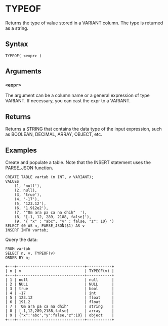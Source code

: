 # TYPEOF

Returns the type of value stored in a VARIANT column. The type is returned as a string.

## Syntax

```scopeql
TYPEOF( <expr> )
```

## Arguments

### `<expr>`

The argument can be a column name or a general expression of type VARIANT. If necessary, you can cast the expr to a VARIANT.

## Returns

Returns a STRING that contains the data type of the input expression, such as BOOLEAN, DECIMAL, ARRAY, OBJECT, etc.

## Examples

Create and populate a table. Note that the INSERT statement uses the PARSE_JSON function.

```scopeql
CREATE TABLE vartab (n INT, v VARIANT);
VALUES
    (1, 'null'),
    (2, null),
    (3, 'true'),
    (4, '-17'),
    (5, '123.12'),
    (6, '1.912e2'),
    (7, '"Om ara pa ca na dhih"  '),
    (8, '[-1, 12, 289, 2188, false]'),
    (9, '{ "x" : "abc", "y" : false, "z": 10} ')
SELECT $0 AS n, PARSE_JSON($1) AS v
INSERT INTO vartab;
```

Query the data:

```scopeql
FROM vartab
SELECT n, v, TYPEOF(v)
ORDER BY n;
```

```
+---+------------------------------+-----------+
| n | v                            | TYPEOF(v) |
+---+------------------------------+-----------+
| 1 | null                         | null      |
| 2 | NULL                         | NULL      |
| 3 | true                         | bool      |
| 4 | -17                          | int       |
| 5 | 123.12                       | float     |
| 6 | 191.2                        | float     |
| 7 | 'Om ara pa ca na dhih'       | string    |
| 8 | [-1,12,289,2188,false]       | array     |
| 9 | {"x":'abc',"y":false,"z":10} | object    |
+---+------------------------------+-----------+
```
